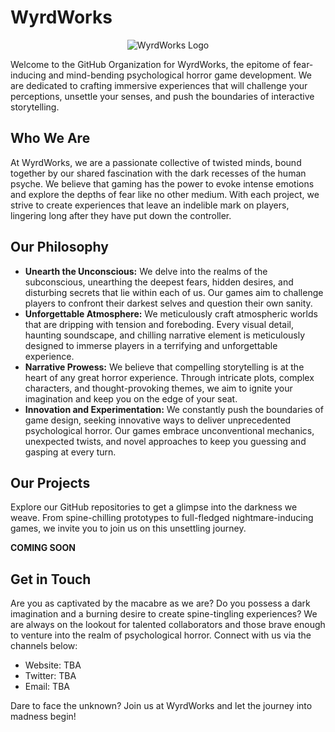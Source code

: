 # WyrdWorks

<div align="center">
  <img src="https://media.discordapp.net/attachments/342053402676822027/1108231553378697256/Wyrdworks.png?width=632&height=632" alt="WyrdWorks Logo">
</div>

Welcome to the GitHub Organization for WyrdWorks, the epitome of fear-inducing and mind-bending psychological horror game development. We are dedicated to crafting immersive experiences that will challenge your perceptions, unsettle your senses, and push the boundaries of interactive storytelling.

## Who We Are

At WyrdWorks, we are a passionate collective of twisted minds, bound together by our shared fascination with the dark recesses of the human psyche. We believe that gaming has the power to evoke intense emotions and explore the depths of fear like no other medium. With each project, we strive to create experiences that leave an indelible mark on players, lingering long after they have put down the controller.

## Our Philosophy

- **Unearth the Unconscious:** We delve into the realms of the subconscious, unearthing the deepest fears, hidden desires, and disturbing secrets that lie within each of us. Our games aim to challenge players to confront their darkest selves and question their own sanity.
- **Unforgettable Atmosphere:** We meticulously craft atmospheric worlds that are dripping with tension and foreboding. Every visual detail, haunting soundscape, and chilling narrative element is meticulously designed to immerse players in a terrifying and unforgettable experience.
- **Narrative Prowess:** We believe that compelling storytelling is at the heart of any great horror experience. Through intricate plots, complex characters, and thought-provoking themes, we aim to ignite your imagination and keep you on the edge of your seat.
- **Innovation and Experimentation:** We constantly push the boundaries of game design, seeking innovative ways to deliver unprecedented psychological horror. Our games embrace unconventional mechanics, unexpected twists, and novel approaches to keep you guessing and gasping at every turn.

## Our Projects

Explore our GitHub repositories to get a glimpse into the darkness we weave. 
From spine-chilling prototypes to full-fledged nightmare-inducing games, we invite you to join us on this unsettling journey.

**COMING SOON**

## Get in Touch

Are you as captivated by the macabre as we are? Do you possess a dark imagination and a burning desire to create spine-tingling experiences? 
We are always on the lookout for talented collaborators and those brave enough to venture into the realm of psychological horror. 
Connect with us via the channels below:

- Website: TBA
- Twitter: TBA
- Email: TBA

Dare to face the unknown? Join us at WyrdWorks and let the journey into madness begin!
